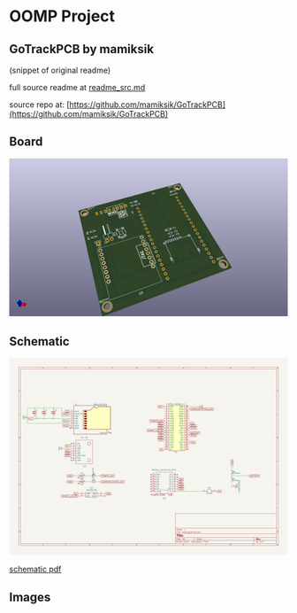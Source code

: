 # OOMP Project  
## GoTrackPCB  by mamiksik  
  
(snippet of original readme)  
  
  
  full source readme at [readme_src.md](readme_src.md)  
  
source repo at: [https://github.com/mamiksik/GoTrackPCB](https://github.com/mamiksik/GoTrackPCB)  
## Board  
  
[![working_3d.png](working_3d_600.png)](working_3d.png)  
## Schematic  
  
[![working_schematic.png](working_schematic_600.png)](working_schematic.png)  
  
[schematic pdf](working_schematic.pdf)  
## Images  
